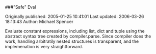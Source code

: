 ###"Safe" Eval

Originally published: 2005-01-25 10:41:01
Last updated: 2006-03-26 18:13:43
Author: Michael Spencer

Evaluate constant expressions, including list, dict and tuple using the abstract syntax tree created by compiler.parse. Since compiler does the work, handling arbitratily nested structures is transparent, and the implemenation is very straightforward.